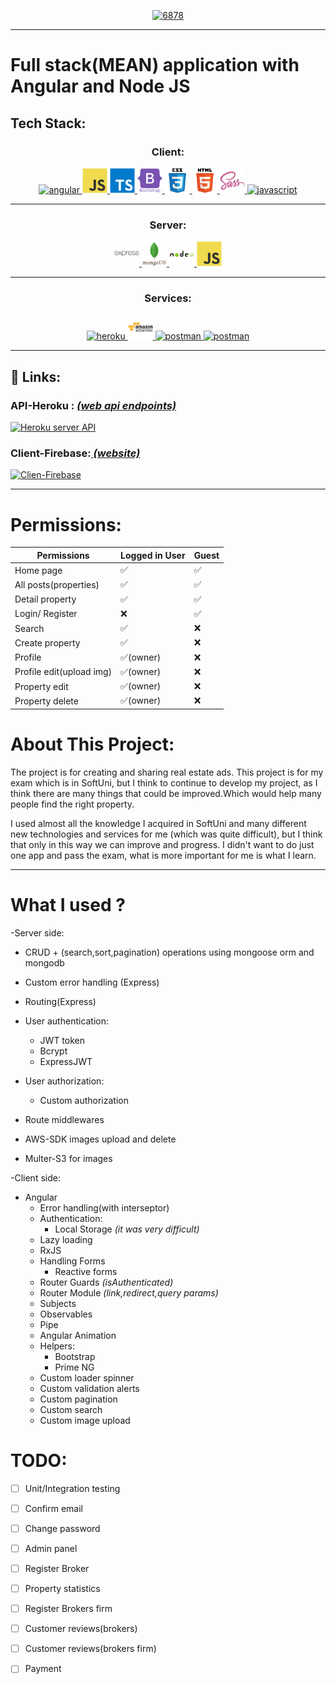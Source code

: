 

<p align="center" >
 <a href="https://imgbb.com/"><img src="https://i.ibb.co/wJtj1LH/6878.png" alt="6878" border="0"></a>
</p>

---

# **Full stack(MEAN) application with Angular and Node JS**


<h2 text="bold">Tech Stack: </h2>
<h3 align="center">Client:</h3>
<p align="center"> <a href="https://angular.io" target="_blank" rel="noreferrer"> <img src="https://angular.io/assets/images/logos/angular/angular.svg" alt="angular" width="40" height="40"/> </a>
 <a href="https://developer.mozilla.org/en-US/docs/Web/JavaScript" target="_blank" rel="noreferrer"> <img src="https://raw.githubusercontent.com/devicons/devicon/master/icons/javascript/javascript-original.svg" alt="javascript" width="40" height="40"/> </a>
 <a href="https://www.typescriptlang.org/" target="_blank" rel="noreferrer"> <img src="https://raw.githubusercontent.com/devicons/devicon/master/icons/typescript/typescript-original.svg" alt="typescript" width="40" height="40"/> </a>  <a href="https://getbootstrap.com" target="_blank" rel="noreferrer"> <img src="https://raw.githubusercontent.com/devicons/devicon/master/icons/bootstrap/bootstrap-plain-wordmark.svg" alt="bootstrap" width="40" height="40"/> </a> <a href="https://www.w3schools.com/css/" target="_blank" rel="noreferrer"> <img src="https://raw.githubusercontent.com/devicons/devicon/master/icons/css3/css3-original-wordmark.svg" alt="css3" width="40" height="40"/> </a> <a href="https://www.w3.org/html/" target="_blank" rel="noreferrer"> <img src="https://raw.githubusercontent.com/devicons/devicon/master/icons/html5/html5-original-wordmark.svg" alt="html5" width="40" height="40"/> </a> <a href="https://sass-lang.com" target="_blank" rel="noreferrer"> <img src="https://raw.githubusercontent.com/devicons/devicon/master/icons/sass/sass-original.svg" alt="sass" width="40" height="40"/> </a><a href="https://www.primefaces.org/primeng/" target="_blank" rel="noreferrer"> <img src="https://www.primefaces.org/wp-content/uploads/2018/05/primeng-sidebar.svg" alt="javascript" width="40" height="40"/> </a> 
 </p>
 
 ----
 <h3  align="center">Server:</h3>
 <p  align="center">
 <a  href="https://expressjs.com" target="_blank" rel="noreferrer"> <img src="https://raw.githubusercontent.com/devicons/devicon/master/icons/express/express-original-wordmark.svg" alt="express" width="40" height="40"/> </a>
 <a href="https://www.mongodb.com/" target="_blank" rel="noreferrer"> <img src="https://raw.githubusercontent.com/devicons/devicon/master/icons/mongodb/mongodb-original-wordmark.svg" alt="mongodb" width="40" height="40"/> </a> <a href="https://nodejs.org" target="_blank" rel="noreferrer"> <img src="https://raw.githubusercontent.com/devicons/devicon/master/icons/nodejs/nodejs-original-wordmark.svg" alt="nodejs" width="40" height="40"/> </a><a href="https://developer.mozilla.org/en-US/docs/Web/JavaScript" target="_blank" rel="noreferrer"> <img src="https://raw.githubusercontent.com/devicons/devicon/master/icons/javascript/javascript-original.svg" alt="javascript" width="40" height="40"/> </a>

</p>

---
 <h3 align="center">Services:</h3>
 <p  align="center">
  <a href="https://heroku.com" target="_blank" rel="noreferrer"> <img src="https://www.vectorlogo.zone/logos/heroku/heroku-icon.svg" alt="heroku" width="40" height="40"/> </a>  <a href="https://aws.amazon.com" target="_blank" rel="noreferrer"> <img src="https://raw.githubusercontent.com/devicons/devicon/master/icons/amazonwebservices/amazonwebservices-original-wordmark.svg" alt="aws" width="40" height="40"/> </a> <a href="https://postman.com" target="_blank" rel="noreferrer"> <img src="https://www.vectorlogo.zone/logos/getpostman/getpostman-icon.svg" alt="postman" width="40" height="40"/> </a>
<a href="https://real-estate-real-prop.web.app" target="_blank" rel="noreferrer"> <img src="https://www.vectorlogo.zone/logos/firebase/firebase-icon.svg" alt="postman" width="40" height="40"/> </a>
</p>
  
  
  
----

## 🔗 **Links:** 
### API-Heroku : <a href="https://real-estate-upload-bucket.s3.eu-central-1.amazonaws.com/Server-Rest-Api-Endpoints.docx">*(web api endpoints)*</a>
[![Heroku server API](https://www.vectorlogo.zone/logos/heroku/heroku-icon.svg)](https://real-estate-angular-project.herokuapp.com/)

### Client-Firebase:<a href="https://real-estate-real-prop.web.app/"> *(website)*</a>
[![Clien-Firebase](https://www.vectorlogo.zone/logos/firebase/firebase-icon.svg)](https://real-estate-real-prop.web.app/)
                                                                              

---

# Permissions:

| **Permissions**          | Logged in User | Guest | 
| ------------------------ | -------------- | ----- | 
| Home page                | ✅            | ✅    | 
| All posts(properties)    | ✅            | ✅    | 
| Detail property          | ✅            | ✅    | 
| Login/ Register          | ❌            | ✅    |
| Search                   | ✅            | ❌    | 
| Create property          | ✅            | ❌    | 
| Profile                  | ✅(owner)     | ❌    | 
| Profile edit(upload img) | ✅(owner)     | ❌    | 
| Property edit            | ✅(owner)     | ❌    | 
| Property delete          | ✅(owner)     | ❌    | 



# **About This Project:**

The project is for creating and sharing real estate ads. Тhis project is for my exam which is in SoftUni, but I think to continue to develop my project, as I think there are many things that could be improved.Which would help many people find the right property.

I used almost all the knowledge I acquired in SoftUni
and many different new technologies and services for me (which was quite difficult), but I think that only in this way we can improve and progress.
I didn't want to do just one app and pass the exam, what is more important for me is what I learn.

---

# **What I used ?**
-Server side:
  * CRUD + (search,sort,pagination) operations using mongoose orm and mongodb
  * Custom error handling (Express)
  * Routing(Express)
  * User authentication:
    * JWT token
    * Bcrypt
    * ExpressJWT
    
   * User authorization:
        * Custom authorization
   * Route middlewares
   * AWS-SDK images upload and delete
   * Multer-S3 for images

-Client side:
* Angular
    * Error handling(with interseptor)
    * Authentication:
        * Local Storage *(it was very difficult)*
    * Lazy loading
    * RxJS
    * Handling Forms
        * Reactive forms
    * Router Guards *(isAuthenticated)*
    * Router Module *(link,redirect,query params)*
    * Subjects
    * Observables
    * Pipe
    * Angular Animation
    * Helpers:
        * Bootstrap
        * Prime NG
    * Custom loader spinner
    * Custom validation alerts
    * Custom pagination
    * Custom search
    * Custom image upload

# TODO:
- [ ] Unit/Integration testing
- [ ] Confirm email
- [ ] Change password
- [ ] Admin panel
- [ ] Register Broker
- [ ] Property statistics
- [ ] Register Brokers firm
- [ ] Customer reviews(brokers)
- [ ] Customer reviews(brokers firm)
- [ ] Payment
    
   
    

    
     

